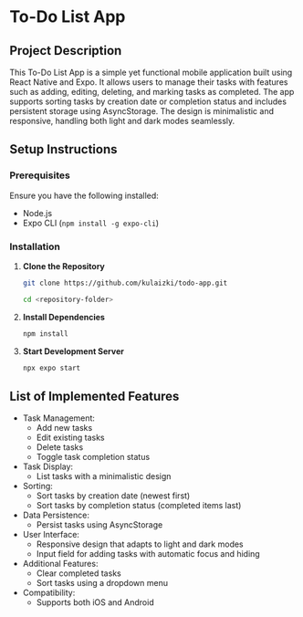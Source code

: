 # To-Do List App

## Project Description

This To-Do List App is a simple yet functional mobile application built using React Native and Expo. It allows users to manage their tasks with features such as adding, editing, deleting, and marking tasks as completed. The app supports sorting tasks by creation date or completion status and includes persistent storage using AsyncStorage. The design is minimalistic and responsive, handling both light and dark modes seamlessly.

## Setup Instructions

### Prerequisites

Ensure you have the following installed:
- Node.js
- Expo CLI (`npm install -g expo-cli`)

### Installation

1. **Clone the Repository**

   ```bash
   git clone https://github.com/kulaizki/todo-app.git
   ```
   ```bash
   cd <repository-folder>
   ```

2. **Install Dependencies**

   ```bash
   npm install
   ```
3. **Start Development Server**

   ```bash
   npx expo start
   ```

## List of Implemented Features
- Task Management:
   - Add new tasks
   - Edit existing tasks
   - Delete tasks
   - Toggle task completion status
- Task Display:
   - List tasks with a minimalistic design
- Sorting:
   - Sort tasks by creation date (newest first)
   - Sort tasks by completion status (completed items last)
- Data Persistence:
   - Persist tasks using AsyncStorage
- User Interface:
   - Responsive design that adapts to light and dark modes
   - Input field for adding tasks with automatic focus and hiding
- Additional Features:
   - Clear completed tasks
   - Sort tasks using a dropdown menu
- Compatibility:
  - Supports both iOS and Android